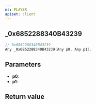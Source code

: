```yaml
---
ns: PLAYER
apiset: client
---
```

## _0x6852288340B43239

```c
// 0x6852288340B43239
Any _0x6852288340B43239(Any p0, Any p1);
```


## Parameters
* **p0**:
* **p1**:

## Return value